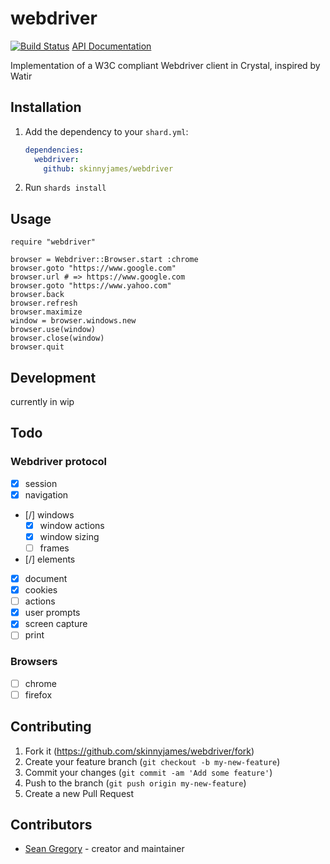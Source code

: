 # webdriver

[![Build Status](http://drone.skinnyjames.net/api/badges/skinnyjames/webdriver/status.svg)](http://drone.skinnyjames.net/skinnyjames/webdriver)
[API Documentation](https://skinnyjames.github.io/webdriver/index.html)

Implementation of a W3C compliant Webdriver client in Crystal, inspired by Watir

## Installation

1. Add the dependency to your `shard.yml`:

   ```yaml
   dependencies:
     webdriver:
       github: skinnyjames/webdriver
   ```

2. Run `shards install`

## Usage

```crystal
require "webdriver"

browser = Webdriver::Browser.start :chrome
browser.goto "https://www.google.com"
browser.url # => https://www.google.com
browser.goto "https://www.yahoo.com"
browser.back
browser.refresh
browser.maximize
window = browser.windows.new
browser.use(window)
browser.close(window)
browser.quit
```

## Development

currently in wip


## Todo
### Webdriver protocol
* [x] session
* [x] navigation
* [/] windows
  * [x] window actions
  * [x] window sizing
  * [ ] frames 
* [/] elements
* [X] document
* [X] cookies
* [ ] actions
* [X] user prompts
* [X] screen capture
* [ ] print

### Browsers
* [ ] chrome
* [ ] firefox

## Contributing

1. Fork it (<https://github.com/skinnyjames/webdriver/fork>)
2. Create your feature branch (`git checkout -b my-new-feature`)
3. Commit your changes (`git commit -am 'Add some feature'`)
4. Push to the branch (`git push origin my-new-feature`)
5. Create a new Pull Request

## Contributors

- [Sean Gregory](https://github.com/skinnyjames) - creator and maintainer
